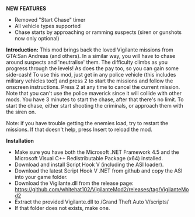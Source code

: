 **NEW FEATURES**
- Removed "Start Chase" timer
- All vehicle types supported
- Chase starts by approaching or ramming suspects (siren or gunshots now only optional)

**Introduction:**
This mod brings back the loved Vigilante missions from GTA:San Andreas (and others). In a similar way, you will have to chase around suspects and 'neutralise' them.
The difficulty climbs as you progress through the levels! As does the pay too, so you can gain some side-cash!
To use this mod, just get in any police vehicle (this includes military vehicles too!) and press 2 to start the missions and follow the onscreen instructions. Press 2 at any time to cancel the current mission. Note that you can't use the police maverick since it will collide with other mods.
You have 3 minutes to start the chase, after that there's no limit. To start the chase, either start shooting the criminals, or approach them with the siren on.

Note: if you have trouble getting the enemies load, try to restart the missions. If that doesn't help, press Insert to reload the mod.

**Installation**
- Make sure you have both the Microsoft .NET Framework 4.5 and the Microsoft Visual C++ Redistributable Package (x64) installed.
- Download and install Script Hook V (including the ASI loader).
- Download the latest Script Hook V .NET from github and copy the ASI into your game folder.
- Download the Vigilante.dll from the release page: https://github.com/whitehat102/VigilanteMod2/releases/tag/VigilanteMod2
- Extract the provided Vigilante.dll to /Grand Theft Auto V/scripts/
- If that folder does not exists, make one.
